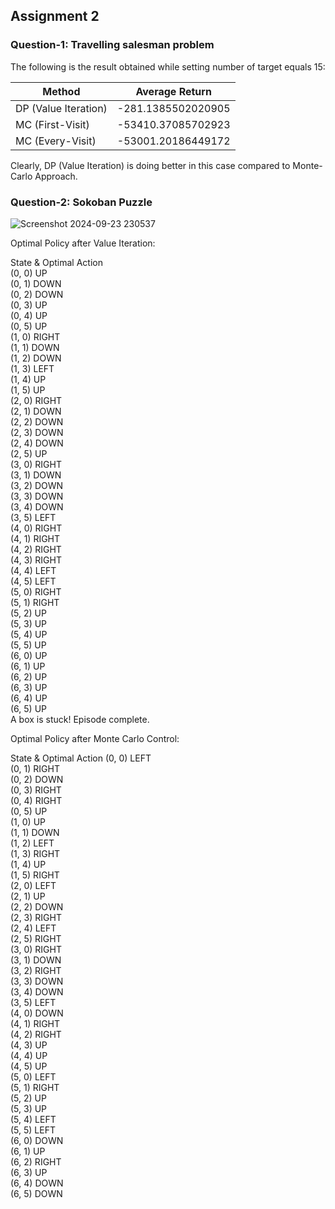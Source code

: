 ## Assignment 2 
### Question-1: Travelling salesman problem
The following is the result obtained while setting number of target equals 15:

| Method                | Average Return       |
| --------------------- | -------------------- |
| DP (Value Iteration)  | -281.1385502020905   |
| MC (First-Visit)      | -53410.37085702923   | 
| MC (Every-Visit)      | -53001.20186449172   | 

Clearly, DP (Value Iteration) is doing better in this case compared to Monte-Carlo Approach.

### Question-2: Sokoban Puzzle

![Screenshot 2024-09-23 230537](https://github.com/user-attachments/assets/8ce446fd-631a-4a6f-bfd3-60ab16744a35)

Optimal Policy after Value Iteration:

State & Optimal Action  
(0, 0)          UP              
(0, 1)          DOWN           
(0, 2)          DOWN           
(0, 3)          UP             
(0, 4)          UP             
(0, 5)          UP             
(1, 0)          RIGHT          
(1, 1)          DOWN           
(1, 2)          DOWN           
(1, 3)          LEFT           
(1, 4)          UP             
(1, 5)          UP             
(2, 0)          RIGHT          
(2, 1)          DOWN           
(2, 2)          DOWN           
(2, 3)          DOWN           
(2, 4)          DOWN           
(2, 5)          UP             
(3, 0)          RIGHT          
(3, 1)          DOWN           
(3, 2)          DOWN           
(3, 3)          DOWN           
(3, 4)          DOWN           
(3, 5)          LEFT           
(4, 0)          RIGHT          
(4, 1)          RIGHT          
(4, 2)          RIGHT          
(4, 3)          RIGHT          
(4, 4)          LEFT           
(4, 5)          LEFT           
(5, 0)          RIGHT          
(5, 1)          RIGHT          
(5, 2)          UP             
(5, 3)          UP             
(5, 4)          UP             
(5, 5)          UP             
(6, 0)          UP             
(6, 1)          UP             
(6, 2)          UP             
(6, 3)          UP             
(6, 4)          UP             
(6, 5)          UP             
A box is stuck! Episode complete.


Optimal Policy after Monte Carlo Control:

State & Optimal Action 
(0, 0)          LEFT           
(0, 1)          RIGHT          
(0, 2)          DOWN           
(0, 3)          RIGHT          
(0, 4)          RIGHT          
(0, 5)          UP             
(1, 0)          UP             
(1, 1)          DOWN           
(1, 2)          LEFT           
(1, 3)          RIGHT          
(1, 4)          UP             
(1, 5)          RIGHT          
(2, 0)          LEFT           
(2, 1)          UP             
(2, 2)          DOWN           
(2, 3)          RIGHT          
(2, 4)          LEFT           
(2, 5)          RIGHT          
(3, 0)          RIGHT          
(3, 1)          DOWN           
(3, 2)          RIGHT          
(3, 3)          DOWN           
(3, 4)          DOWN           
(3, 5)          LEFT           
(4, 0)          DOWN           
(4, 1)          RIGHT          
(4, 2)          RIGHT          
(4, 3)          UP             
(4, 4)          UP             
(4, 5)          UP             
(5, 0)          LEFT           
(5, 1)          RIGHT          
(5, 2)          UP             
(5, 3)          UP             
(5, 4)          LEFT           
(5, 5)          LEFT           
(6, 0)          DOWN           
(6, 1)          UP             
(6, 2)          RIGHT          
(6, 3)          UP             
(6, 4)          DOWN           
(6, 5)          DOWN    
